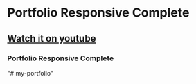 # Portfolio Responsive Complete
## [Watch it on youtube](https://youtu.be/AKNvTxWOdKw)
### Portfolio Responsive Complete




"# my-portfolio" 
